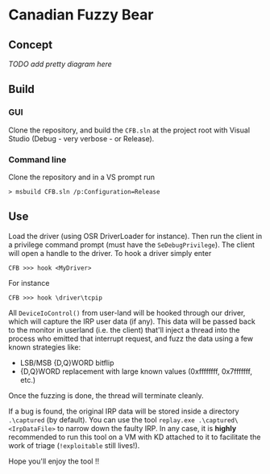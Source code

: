 # Canadian Fuzzy Bear

## Concept

_TODO add pretty diagram here_


## Build

### GUI

Clone the repository, and build the `CFB.sln` at the project root with Visual Studio (Debug - very verbose - or Release).



### Command line

Clone the repository and in a VS prompt run

```
> msbuild CFB.sln /p:Configuration=Release
```


## Use

Load the driver (using OSR DriverLoader for instance). Then run the client in a privilege command 
prompt (must have the `SeDebugPrivilege`). The client will open a handle to the driver. To hook a driver
simply enter

```
CFB >>> hook <MyDriver>
```

For instance
```
CFB >>> hook \driver\tcpip
```

All `DeviceIoControl()` from user-land will be hooked through our driver, which will capture the IRP user data 
(if any). This data will be passed back to the monitor in userland (i.e. the client) that'll inject a thread 
into the process who emitted that interrupt request, and fuzz the data using a few known strategies like:

 - LSB/MSB {D,Q}WORD bitflip
 - {D,Q}WORD replacement with large known values (0xffffffff, 0x7fffffff, etc.)

Once the fuzzing is done, the thread will terminate cleanly.

If a bug is found, the original IRP data will be stored inside a directory `.\captured` (by default). You can use 
the tool `replay.exe .\captured\<IrpDataFile>` to narrow down the faulty IRP. 
In any case, it is **highly** recommended to run this tool on a VM with KD attached to it to facilitate the work 
of triage (`!exploitable` still lives!).

Hope you'll enjoy the tool !!
